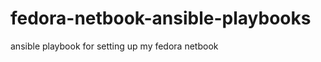 fedora-netbook-ansible-playbooks
================================

ansible playbook for setting up my fedora netbook